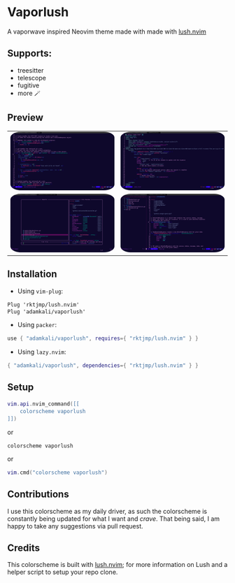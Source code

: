 # Vaporlush

A vaporwave inspired Neovim theme made with made with [lush.nvim](https://github.com/rktjmp/lush.nvim)

## Supports:
- treesitter
- telescope
- fugitive
- more 🪄

## Preview
|                                                                           |                                                                           |
| ------------------------------------------------------------------------- | ------------------------------------------------------------------------- |
| <img src="imgs/adamkali_vaporlush_1.png" alt="dark" style="border-radius:10%"/> | <img src="imgs/adamkali_vaporlush_2.png" alt="dark" style="border-radius:10%"/> |
| <img src="imgs/adamkali_vaporlush_3.png" alt="dark" style="border-radius:10%"/> | <img src="imgs/adamkali_vaporlush_4.png" alt="dark" style="border-radius:10%"/> |

## Installation

- Using `vim-plug`:

```vim
Plug 'rktjmp/lush.nvim'
Plug 'adamkali/vaporlush'
```

- Using `packer`:

```lua
use { "adamkali/vaporlush", requires={ "rktjmp/lush.nvim" } }
```

- Using `lazy.nvim`:

```lua
{ "adamkali/vaporlush", dependencies={ "rktjmp/lush.nvim" } }
```

## Setup 
```lua
vim.api.nvim_command([[
    colorscheme vaporlush
]])
```

or

```vim
colorscheme vaporlush
```

or

```lua
vim.cmd("colorscheme vaporlush")
```

## Contributions
I use this colorscheme as my daily driver, as such the colorscheme is constantly being updated for what I want and _crave_. That being said, I am happy to take any suggestions via pull request.

## Credits
This colorscheme is built with [lush.nvim](http://git.io/lush.nvim); for more information on Lush and a helper script to setup your repo clone.
